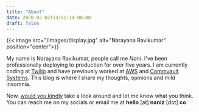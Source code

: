 ```yaml
---
title: "About"
date: 2020-02-02T13:51:14-08:00
draft: false
---
```

{{< image src="/images/display.jpg" alt="Narayana Ravikumar" position="center">}}

My name is Narayana Ravikumar, people call me _Nani_. I've been professionally deploying to production for over five years. I am currently coding at [Twilio](https://www.twilio.com/) and have previously worked at [AWS](https://aws.amazon.com/) and [Commvault Systems](https://www.commvault.com/). This blog is where I share my thoughts, opinions and mild insomnia.

Now, [would you kindly](https://bioshock.fandom.com/wiki/Would_You_Kindly) take a look around and let me know what you think. You can reach me on my socials or email me at __hello__ [at] __naniz__ [dot] __co__
